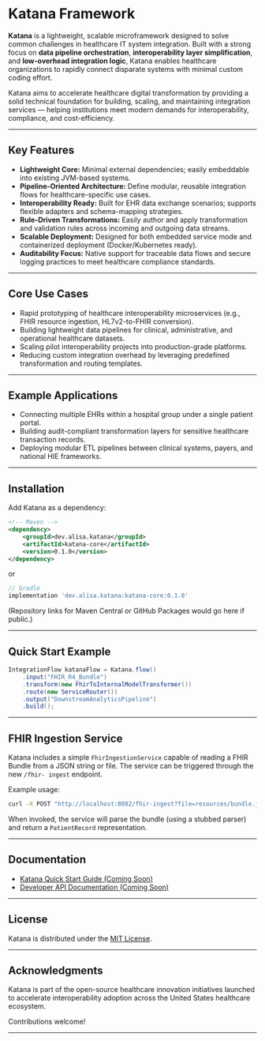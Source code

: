 # Katana Framework

**Katana** is a lightweight, scalable microframework designed to solve common challenges in healthcare IT system integration. Built with a strong focus on **data pipeline orchestration**, **interoperability layer simplification**, and **low-overhead integration logic**, Katana enables healthcare organizations to rapidly connect disparate systems with minimal custom coding effort.

Katana aims to accelerate healthcare digital transformation by providing a solid technical foundation for building, scaling, and maintaining integration services — helping institutions meet modern demands for interoperability, compliance, and cost-efficiency.

---

## Key Features

- **Lightweight Core:** Minimal external dependencies; easily embeddable into existing JVM-based systems.
- **Pipeline-Oriented Architecture:** Define modular, reusable integration flows for healthcare-specific use cases.
- **Interoperability Ready:** Built for EHR data exchange scenarios; supports flexible adapters and schema-mapping strategies.
- **Rule-Driven Transformations:** Easily author and apply transformation and validation rules across incoming and outgoing data streams.
- **Scalable Deployment:** Designed for both embedded service mode and containerized deployment (Docker/Kubernetes ready).
- **Auditability Focus:** Native support for traceable data flows and secure logging practices to meet healthcare compliance standards.

---

## Core Use Cases

- Rapid prototyping of healthcare interoperability microservices (e.g., FHIR resource ingestion, HL7v2-to-FHIR conversion).
- Building lightweight data pipelines for clinical, administrative, and operational healthcare datasets.
- Scaling pilot interoperability projects into production-grade platforms.
- Reducing custom integration overhead by leveraging predefined transformation and routing templates.

---

## Example Applications

- Connecting multiple EHRs within a hospital group under a single patient portal.
- Building audit-compliant transformation layers for sensitive healthcare transaction records.
- Deploying modular ETL pipelines between clinical systems, payers, and national HIE frameworks.

---

## Installation

Add Katana as a dependency:

```xml
<!-- Maven -->
<dependency>
    <groupId>dev.alisa.katana</groupId>
    <artifactId>katana-core</artifactId>
    <version>0.1.0</version>
</dependency>
```

or

```groovy
// Gradle
implementation 'dev.alisa.katana:katana-core:0.1.0'
```

(Repository links for Maven Central or GitHub Packages would go here if public.)

---

## Quick Start Example

```java
IntegrationFlow katanaFlow = Katana.flow()
    .input("FHIR_R4_Bundle")
    .transform(new FhirToInternalModelTransformer())
    .route(new ServiceRouter())
    .output("DownstreamAnalyticsPipeline")
    .build();
```

---

## FHIR Ingestion Service

Katana includes a simple `FhirIngestionService` capable of reading a FHIR Bundle
from a JSON string or file. The service can be triggered through the new `/fhir-
ingest` endpoint.

Example usage:

```bash
curl -X POST "http://localhost:8082/fhir-ingest?file=resources/bundle.json"
```

When invoked, the service will parse the bundle (using a stubbed parser) and
return a `PatientRecord` representation.

---

## Documentation

- [Katana Quick Start Guide (Coming Soon)]()
- [Developer API Documentation (Coming Soon)]()

---

## License

Katana is distributed under the [MIT License](LICENSE).

---

## Acknowledgments

Katana is part of the open-source healthcare innovation initiatives launched to accelerate interoperability adoption across the United States healthcare ecosystem.

Contributions welcome!

---
